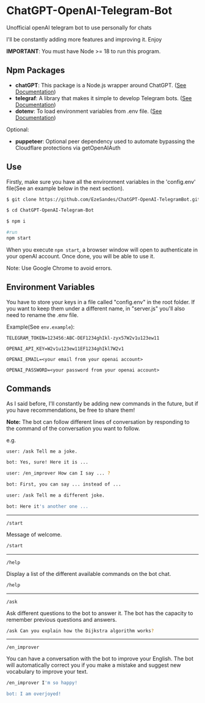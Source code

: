 # ChatGPT-OpenAI-Telegram-Bot

Unofficial openAI telegram bot to use personally for chats

I'll be constantly adding more features and improving it. Enjoy

**IMPORTANT**: You must have Node >= 18 to run this program.

## Npm Packages

- **chatGPT**: This package is a Node.js wrapper around ChatGPT. ([See Documentation](https://www.npmjs.com/package/chatgpt))
- **telegraf**: A library that makes it simple to develop Telegram bots. ([See Documentation](https://www.npmjs.com/package/telegraf))
- **dotenv**: To load environment variables from .env file. ([See Documentation](https://www.npmjs.com/package/dotenv))

Optional:

- **puppeteer**: Optional peer dependency used to automate bypassing the Cloudflare protections via getOpenAIAuth

## Use

Firstly, make sure you have all the environment variables in the 'config.env' file(See an example below in the next section).

```bash
$ git clone https://github.com/EzeSandes/ChatGPT-OpenAI-TelegramBot.git

$ cd ChatGPT-OpenAI-Telegram-Bot

$ npm i

#run
npm start
```

When you execute `npm start`, a browser window will open to authenticate in your openAI account. Once done, you will be able to use it.

Note: Use Google Chrome to avoid errors.

## Environment Variables

You have to store your keys in a file called "config.env" in the root folder. If you want to keep them under a different name, in "server.js" you'll also need to rename the .env file.

Example(See `env.example`):

```
TELEGRAM_TOKEN=123456:ABC-DEF1234ghIkl-zyx57W2v1u123ew11

OPENAI_API_KEY=W2v1u123ew11EF1234ghIkl7W2v1

OPENAI_EMAIL=<your email from your openai account>

OPENAI_PASSWORD=<your password from your openai account>
```

## Commands

As I said before, I'll constantly be adding new commands in the future, but if you have recommendations, be free to share them!

**Note:** The bot can follow different lines of conversation by responding to the command of the conversation you want to follow.

e.g.

```bash
user: /ask Tell me a joke.

bot: Yes, sure! Here it is ...

user: /en_improver How can I say ... ?

bot: First, you can say ... instead of ...

user: /ask Tell me a different joke.

bot: Here it's another one ...
```

---

`/start`

Message of welcome.

```bash
/start
```

---

`/help`

Display a list of the different available commands on the bot chat.

```bash
/help
```

---

`/ask`

Ask different questions to the bot to answer it. The bot has the capacity to remember previous questions and answers.

```bash
/ask Can you explain how the Dijkstra algorithm works?
```

---

`/en_improver`

You can have a conversation with the bot to improve your English. The bot will automatically correct you if you make a mistake and suggest new vocabulary to improve your text.

```bash
/en_improver I'm so happy!

bot: I am overjoyed!
```
